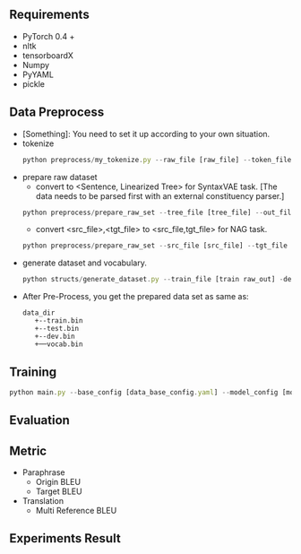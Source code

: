 ## Requirements
- PyTorch 0.4 +
- nltk
- tensorboardX
- Numpy
- PyYAML
- pickle

## Data Preprocess

- [Something]: You need to set it up according to your own situation.
- tokenize   
    ```js
    python preprocess/my_tokenize.py --raw_file [raw_file] --token_file [token_out]
    ```
- prepare raw dataset
    - convert <Constituency Tree> to <Sentence, Linearized Tree> for SyntaxVAE task. 
    [The data needs to be parsed first with an external constituency parser.]   
    ```js
    python preprocess/prepare_raw_set --tree_file [tree_file] --out_file [raw_out] --mode [s2b/s2t/s2s]
    ```       
    - convert <src_file>,<tgt_file> to <src_file,tgt_file> for NAG task.
    ```js
    python preprocess/prepare_raw_set --src_file [src_file] --tgt_file [tgt_file] --out_file [raw_out] --mode [SyntaxVAE/NAG]
    ```
- generate dataset and vocabulary.   
    ```js
    python structs/generate_dataset.py --train_file [train raw_out] -dev_file [dev raw_out] [--test_file [test raw_out] option] --out_dir [output dir] --max_src_vocab [number/-1] --max_src_len [length/-1] --max_tgt_len [length/-1] --train_size [number/-1] --mode [SyntaxVAE/NAG]
    ```
- After Pre-Process, you get the prepared data set as same as:
  ```dir
  data_dir
     +--train.bin
     +--test.bin    
     +--dev.bin
     +──vocab.bin
  ```
  
## Training
```js
python main.py --base_config [data_base_config.yaml] --model_config [model_configs.yaml] --mode train --exp_name [setting-config-name]
```

## Evaluation

## Metric
* Paraphrase
  - Origin BLEU
  - Target BLEU
* Translation
  - Multi Reference BLEU

## Experiments Result



